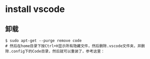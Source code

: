 # install vscode

## 卸载

```shell
$ sudo apt-get --purge remove code
# 然后在home目录下按Ctrl+H显示所有隐藏文件，然后删除.vscode文件夹，并删除.config下的Code目录，然后就可以重装了，参考这里：
```

